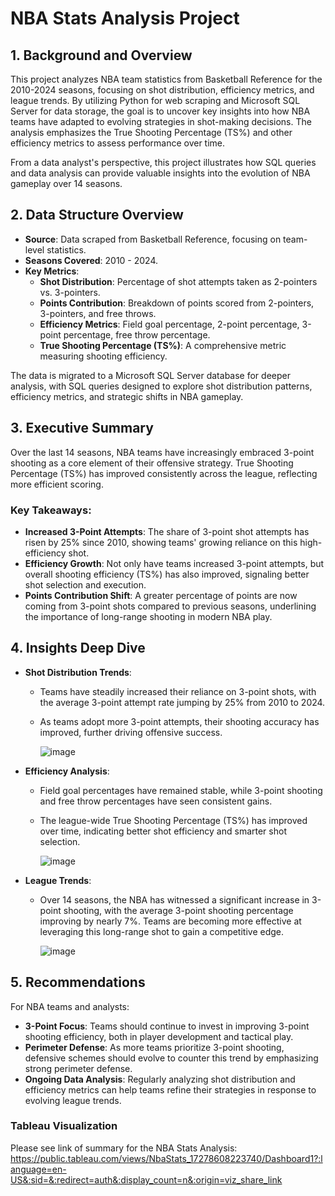# NBA Stats Analysis Project

## 1. Background and Overview

This project analyzes NBA team statistics from Basketball Reference for the 2010-2024 seasons, focusing on shot distribution, efficiency metrics, and league trends. By utilizing Python for web scraping and Microsoft SQL Server for data storage, the goal is to uncover key insights into how NBA teams have adapted to evolving strategies in shot-making decisions. The analysis emphasizes the True Shooting Percentage (TS%) and other efficiency metrics to assess performance over time.

From a data analyst's perspective, this project illustrates how SQL queries and data analysis can provide valuable insights into the evolution of NBA gameplay over 14 seasons.

## 2. Data Structure Overview

- **Source**: Data scraped from Basketball Reference, focusing on team-level statistics.
- **Seasons Covered**: 2010 - 2024.
- **Key Metrics**:
  - **Shot Distribution**: Percentage of shot attempts taken as 2-pointers vs. 3-pointers.
  - **Points Contribution**: Breakdown of points scored from 2-pointers, 3-pointers, and free throws.
  - **Efficiency Metrics**: Field goal percentage, 2-point percentage, 3-point percentage, free throw percentage.
  - **True Shooting Percentage (TS%)**: A comprehensive metric measuring shooting efficiency.

The data is migrated to a Microsoft SQL Server database for deeper analysis, with SQL queries designed to explore shot distribution patterns, efficiency metrics, and strategic shifts in NBA gameplay.

## 3. Executive Summary

Over the last 14 seasons, NBA teams have increasingly embraced 3-point shooting as a core element of their offensive strategy. True Shooting Percentage (TS%) has improved consistently across the league, reflecting more efficient scoring.

### Key Takeaways:
- **Increased 3-Point Attempts**: The share of 3-point shot attempts has risen by 25% since 2010, showing teams' growing reliance on this high-efficiency shot.
- **Efficiency Growth**: Not only have teams increased 3-point attempts, but overall shooting efficiency (TS%) has also improved, signaling better shot selection and execution.
- **Points Contribution Shift**: A greater percentage of points are now coming from 3-point shots compared to previous seasons, underlining the importance of long-range shooting in modern NBA play.

## 4. Insights Deep Dive

- **Shot Distribution Trends**:
  - Teams have steadily increased their reliance on 3-point shots, with the average 3-point attempt rate jumping by 25% from 2010 to 2024.
  - As teams adopt more 3-point attempts, their shooting accuracy has improved, further driving offensive success.

    ![image](https://github.com/user-attachments/assets/15d80c45-d940-4027-9086-a98fab3c85ec)

- **Efficiency Analysis**:
  - Field goal percentages have remained stable, while 3-point shooting and free throw percentages have seen consistent gains.
  - The league-wide True Shooting Percentage (TS%) has improved over time, indicating better shot efficiency and smarter shot selection.
 
    ![image](https://github.com/user-attachments/assets/6d38af68-c255-4ea5-bbcc-c38760f0ae3d)

- **League Trends**:
  - Over 14 seasons, the NBA has witnessed a significant increase in 3-point shooting, with the average 3-point shooting percentage improving by nearly 7%. Teams are becoming more effective at leveraging this long-range shot to gain a competitive edge.
 
    ![image](https://github.com/user-attachments/assets/c979b3a7-82e8-4dc9-a15f-c19426142803)


## 5. Recommendations

For NBA teams and analysts:
- **3-Point Focus**: Teams should continue to invest in improving 3-point shooting efficiency, both in player development and tactical play.
- **Perimeter Defense**: As more teams prioritize 3-point shooting, defensive schemes should evolve to counter this trend by emphasizing strong perimeter defense.
- **Ongoing Data Analysis**: Regularly analyzing shot distribution and efficiency metrics can help teams refine their strategies in response to evolving league trends.

### Tableau Visualization

Please see link of summary for the NBA Stats Analysis: https://public.tableau.com/views/NbaStats_17278608223740/Dashboard1?:language=en-US&:sid=&:redirect=auth&:display_count=n&:origin=viz_share_link

